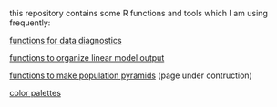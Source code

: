 this repository contains some R functions and tools which I am using frequently:


[functions for data diagnostics](https://shelbybachman.github.io/useful-R-tools/functions-diagnostic)

[functions to organize linear model output](https://shelbybachman.github.io/useful-R-tools/functions-lm)

[functions to make population pyramids](https://shelbybachman.github.io/useful-R-tools/functions-pop) (page under contruction)

[color palettes](https://shelbybachman.github.io/useful-R-tools/color-palettes)

